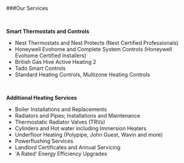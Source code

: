 <br />
<br />

###Our Services

<br />

__Smart Thermostats and Controls__

+	Nest Thermostats and Nest Protects (Nest Certified Professionals)
+	Honeywell Evohome and Complete System Controls (Honeywell Evohome Certified Installers)
+	British Gas Hive Active Heating 2
+	Tado Smart Controls
+	Standard Heating Controls, Multizone Heating Controls

<br />

__Additional Heating Services__

+	Boiler Installations and Replacements
+	Radiators and Pipes; Installations and Maintenance
+ 	Thermostatic Radiator Valves (TRVs)
+	Cylinders and Hot water including Immersion Heaters
+	Underfloor Heating (Polypipe, John Guest, Wavin and more)
+	Powerflushing Services
+ 	Landlord Certificates and Annual Servicing
+	'A Rated' Energy Efficiency Upgrades

<br />

<!-- 

__Solar Thermal Heating__

+	Solar Thermal Panel Repairs and Installations
+	Annual Servicing
+	Remote Solar Monitoring
+	Design and Consulting

<br />

<!-- 

__Gas Services__

+	Gas pipe design and installations
+	Maintenance and Repairs
+	Leak detection 


<br />

__Design and Consulting__

+	Full System Design and Consulting (Please note seperate rates apply)

<br />



__Aftercare__

+	Boiler Insurance Services 
+	Annual Service Contracts.

<br /> -->




